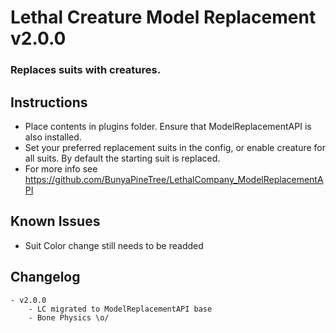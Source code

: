 # Lethal Creature Model Replacement v2.0.0
### Replaces suits with creatures.

## Instructions
- Place contents in plugins folder. Ensure that ModelReplacementAPI is also installed. 
- Set your preferred replacement suits in the config, or enable creature for all suits. By default the starting suit is replaced. 
- For more info see https://github.com/BunyaPineTree/LethalCompany_ModelReplacementAPI

## Known Issues
- Suit Color change still needs to be readded

## Changelog
	- v2.0.0
		- LC migrated to ModelReplacementAPI base
		- Bone Physics \o/